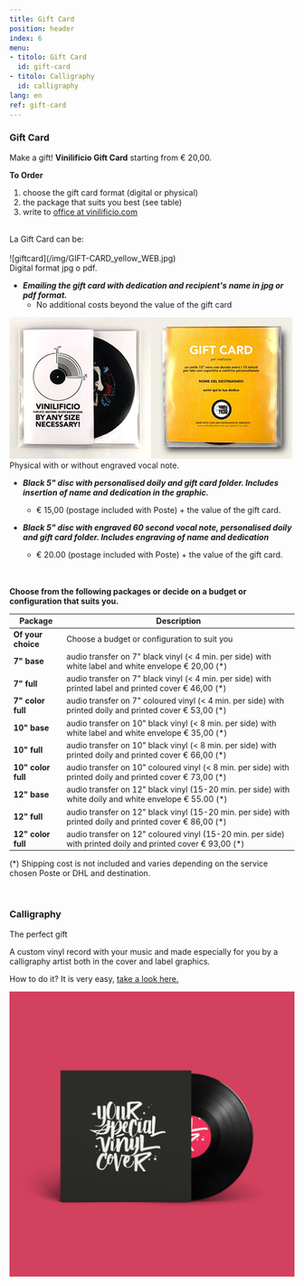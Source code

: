 ```yaml
---
title: Gift Card
position: header
index: 6
menu:
- titolo: Gift Card
  id: gift-card
- titolo: Calligraphy
  id: calligraphy
lang: en
ref: gift-card
---
```



### Gift Card
Make a gift! <b>Vinilificio Gift Card</b> starting from € 20,00.
<br>


**To Order**
1. choose the gift card format (digital or physical)
2. the package that suits you best (see table)
3. write to <a href="mailto:office@vinilificio.com">office at vinilificio.com</a>

<br>
La Gift Card can be:
<br><br>
![giftcard](/img/GIFT-CARD_yellow_WEB.jpg)<br>
Digital format jpg o pdf.

* ***Emailing the gift card with dedication and recipient's name in jpg or pdf format.***
  + No additional costs beyond the value of the gift card<br>

![giftcardvinile](/img/gift-card-mockup-front_web.jpg)![giftcardvinile](/img/gift-card-mockup-back_web.jpg) <br>
Physical with or without engraved vocal note.

* ***Black 5" disc with personalised doily and gift card folder. Includes insertion of name and dedication in the graphic.***
  + € 15,00 (postage included with Poste) + the value of the gift card.

* ***Black 5" disc with engraved 60 second vocal note, personalised doily and gift card folder. Includes engraving of name and dedication***
  + € 20.00 (postage included with Poste) + the value of the gift card.


<br><br>
**Choose from the following packages or decide on a budget or configuration that suits you.**
<br>

| **Package** |**Description** |
| --- | --- |
| **Of your choice** | Choose a budget or configuration to suit you |
| **7" base** | audio transfer on 7" black vinyl (< 4 min. per side) with white label and white envelope € 20,00 (*) |
| **7" full** | audio transfer on 7" black vinyl (< 4 min. per side) with printed label and printed cover € 46,00 (*) |
| **7" color full** | audio transfer on 7" coloured vinyl (< 4 min. per side) with printed doily and printed cover € 53,00 (*) |
| **10" base** | audio transfer on 10" black vinyl (< 8 min. per side) with white label and white envelope € 35,00 (*) |
| **10" full** | audio transfer on 10" black vinyl (< 8 min. per side) with printed doily and printed cover € 66,00 (*)|
| **10" color full** | audio transfer on 10" coloured vinyl (< 8 min. per side) with printed doily and printed cover € 73,00 (*)|
| **12" base** | audio transfer on 12" black vinyl (15-20 min. per side) with white doily and white envelope € 55.00 (*) |
| **12" full** | audio transfer on 12" black vinyl (15-20 min. per side) with printed doily and printed cover € 86,00 (*) |
| **12" color full** | audio transfer on 12" coloured vinyl (15-20 min. per side) with printed doily and printed cover € 93,00 (*) |

(*) Shipping cost is not included and varies depending on the service chosen Poste or DHL and destination.

<br>


### Calligraphy
The perfect gift

A custom vinyl record with your music and made especially for you by a calligraphy artist both in the cover and label graphics.

How to do it? It is very easy, <a href="/en/calligraphy/">take a look here.</a>

![calligraphy](/img/CAROSELLO_1.jpg)


